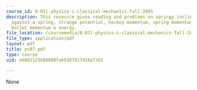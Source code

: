 ```yaml
---
course_id: 8-01l-physics-i-classical-mechanics-fall-2005
description: This resource gives reading and problems on springy incline, working
  against a spring, strange potential, hockey momentum, spring momentum & energy and
  bullet momentum & energy.
file_location: /coursemedia/8-01l-physics-i-classical-mechanics-fall-2005/eb062125b80900fab9107817416a73d1_ps07.pdf
file_type: application/pdf
layout: pdf
title: ps07.pdf
type: course
uid: eb062125b80900fab9107817416a73d1

---
```

None